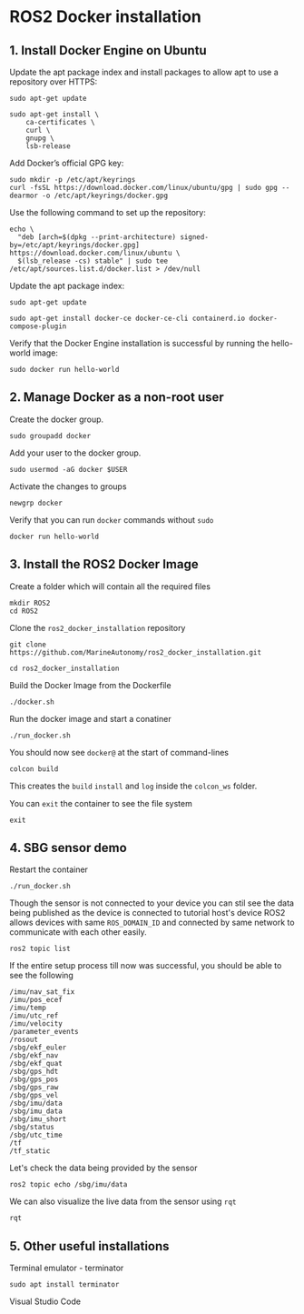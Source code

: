 # ROS2 Docker installation

## 1. Install Docker Engine on Ubuntu

Update the apt package index and install packages to allow apt to use a repository over HTTPS:

```
sudo apt-get update

sudo apt-get install \
    ca-certificates \
    curl \
    gnupg \
    lsb-release
```

Add Docker’s official GPG key:

```
sudo mkdir -p /etc/apt/keyrings
curl -fsSL https://download.docker.com/linux/ubuntu/gpg | sudo gpg --dearmor -o /etc/apt/keyrings/docker.gpg
```

Use the following command to set up the repository:
```
echo \
  "deb [arch=$(dpkg --print-architecture) signed-by=/etc/apt/keyrings/docker.gpg] https://download.docker.com/linux/ubuntu \
  $(lsb_release -cs) stable" | sudo tee /etc/apt/sources.list.d/docker.list > /dev/null
```

Update the apt package index:
```
sudo apt-get update
```
```
sudo apt-get install docker-ce docker-ce-cli containerd.io docker-compose-plugin
```

Verify that the Docker Engine installation is successful by running the hello-world image:
```
sudo docker run hello-world
```

## 2. Manage Docker as a non-root user

Create the docker group.
```
sudo groupadd docker
```

Add your user to the docker group.
```
sudo usermod -aG docker $USER
```

Activate the changes to groups
```
newgrp docker
```

Verify that you can run `docker` commands without `sudo`
```
docker run hello-world
```

## 3. Install the ROS2 Docker Image

Create a folder which will contain all the required files
```
mkdir ROS2
cd ROS2
```

Clone the `ros2_docker_installation` repository
```
git clone https://github.com/MarineAutonomy/ros2_docker_installation.git
```
```
cd ros2_docker_installation
```

Build the Docker Image from the Dockerfile
```
./docker.sh
```

Run the docker image and start a conatiner
```
./run_docker.sh
```

You should now see `docker@` at the start of command-lines
```
colcon build
```

This creates the `build` `install` and `log` inside the `colcon_ws` folder.

You can `exit` the container to see the file system

```
exit
```

## 4. SBG sensor demo

Restart the container
```
./run_docker.sh
```

Though the sensor is not connected to your device you can stil see the data being published as the device is connected to tutorial host's device
ROS2 allows devices with same `ROS_DOMAIN_ID` and connected by same network to communicate with each other easily.

```
ros2 topic list
```
If the entire setup process till now was successful, you should be able to see the following
```
/imu/nav_sat_fix
/imu/pos_ecef
/imu/temp
/imu/utc_ref
/imu/velocity
/parameter_events
/rosout
/sbg/ekf_euler
/sbg/ekf_nav
/sbg/ekf_quat
/sbg/gps_hdt
/sbg/gps_pos
/sbg/gps_raw
/sbg/gps_vel
/sbg/imu/data
/sbg/imu_data
/sbg/imu_short
/sbg/status
/sbg/utc_time
/tf
/tf_static
```

Let's check the data being provided by the sensor
```
ros2 topic echo /sbg/imu/data
```

We can also visualize the live data from the sensor using `rqt`
```
rqt
```

## 5. Other useful installations


Terminal emulator - terminator
```
sudo apt install terminator
```

Visual Studio Code


